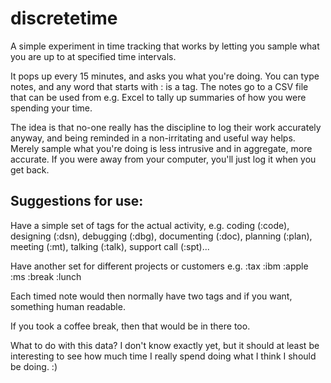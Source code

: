 discretetime
============

A simple experiment in time tracking that works by letting you sample
what you are up to at specified time intervals.

It pops up every 15 minutes, and asks you what you're doing. You can
type notes, and any word that starts with : is a tag. The notes go to
a CSV file that can be used from e.g. Excel to tally up summaries of
how you were spending your time.

The idea is that no-one really has the discipline to log their work
accurately anyway, and being reminded in a non-irritating and useful
way helps. Merely sample what you're doing is less intrusive and in
aggregate, more accurate. If you were away from your computer, you'll
just log it when you get back.

Suggestions for use:
--------------------

Have a simple set of tags for the actual activity, e.g. coding
(:code), designing (:dsn), debugging (:dbg), documenting (:doc),
planning (:plan), meeting (:mt), talking (:talk), support call
(:spt)...

Have another set for different projects or customers e.g. :tax :ibm
:apple :ms :break :lunch

Each timed note would then normally have two tags and if you want,
something human readable.

If you took a coffee break, then that would be in there too.

What to do with this data? I don't know exactly yet, but it should at
least be interesting to see how much time I really spend doing what I
think I should be doing. :)
